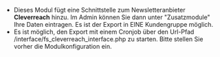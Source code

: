 - Dieses Modul fügt eine Schnittstelle zum Newsletteranbieter <strong>Cleverreach</strong> hinzu. Im Admin können Sie dann unter \"Zusatzmodule\" Ihre Daten eintragen. Es ist der Export in EINE Kundengruppe möglich.
- Es ist möglich, den Export mit einem Cronjob über den Url-Pfad /interface/fs_cleverreach_interface.php zu starten. Bitte stellen Sie vorher die Modulkonfiguration ein.